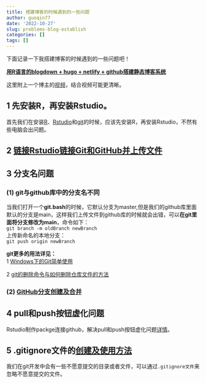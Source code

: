 ```yaml
---
title: 搭建博客的时候遇到的一些问题
author: guoqin77
date: '2022-10-27'
slug: problems-blog-establish
categories: []
tags: []
---
```


下面记录一下我搭建博客的时候遇到的一些问题吧！


 **[用R语言的blogdown + hugo + netlify + github搭建静态博客系统](https://cloud.tencent.com/developer/news/92522)** 
   
   这里附上一个博主的[视频](https://www.bilibili.com/video/BV1Be4y1h756/?spm_id_from=333.337.search-card.all.click&vd_source=2953fd39e7f1e09be79b878e147450e9)，结合视频可能更清晰。
 
 
## 1 先安装R，再安装Rstudio。
首先我们在安装[R](https://www.r-project.org/)、[Rstudio](https://www.rstudio.com/)和[git](https://git-scm.com/)的时候，应该先安装R，再安装Rstudio，不然有些电脑会出问题。 
## 2 [链接Rstudio链接Git和GitHub并上传文件](https://www.jianshu.com/p/25cd43858f43)
## 3 分支名问题

### (1) git与github库中的分支名不同
当我们打开一个**git.bash**的时候，它默认分支为master,但是我们的github库里面默认的分支是main，这样我们上传文件到github库的时候就会出错，可以**在git里面将分支修改为main**，命令如下：   
`git branch -m oldBranch newBranch`     
上传新命名的本地分支：   
`git push origin newBranch`    


**git更多的用法详见：**      
1 [Windows下的Git简单使用](https://blog.csdn.net/qq1713802040/article/details/124831253)

2 [git的删除命令与如何删除仓库文件的方法](https://blog.csdn.net/fantasty9413/article/details/116764190)

### (2) [GitHub分支创建及合并](https://blog.csdn.net/qq_30607843/article/details/84404000)

## 4 pull和push按钮虚化问题  
    
Rstudio制作packge连接github，解决pull和push按钮虚化问题[详情](https://zhuanlan.zhihu.com/p/505604435)。

## 5 .gitignore文件的[创建及使用方法](http://t.zoukankan.com/zz-newbie-p-13219701.html)

我们在git开发中会有一些不愿意提交的目录或者文件，可以通过`.gitignore文件`来忽略不愿意提交的文件。